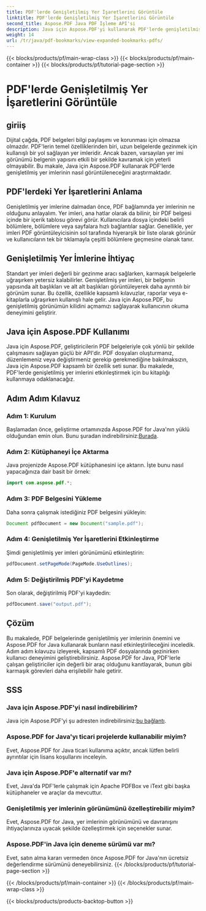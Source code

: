```yaml
---
title: PDF'lerde Genişletilmiş Yer İşaretlerini Görüntüle
linktitle: PDF'lerde Genişletilmiş Yer İşaretlerini Görüntüle
second_title: Aspose.PDF Java PDF İşleme API'si
description: Java için Aspose.PDF'yi kullanarak PDF'lerde genişletilmiş yer imlerini nasıl görüntüleyeceğinizi öğrenin. Adım adım kılavuzla belge gezinmesini geliştirin.
weight: 14
url: /tr/java/pdf-bookmarks/view-expanded-bookmarks-pdfs/
---
```


{{< blocks/products/pf/main-wrap-class >}}
{{< blocks/products/pf/main-container >}}
{{< blocks/products/pf/tutorial-page-section >}}

# PDF'lerde Genişletilmiş Yer İşaretlerini Görüntüle


## giriiş

Dijital çağda, PDF belgeleri bilgi paylaşımı ve korunması için olmazsa olmazdır. PDF'lerin temel özelliklerinden biri, uzun belgelerde gezinmek için kullanışlı bir yol sağlayan yer imleridir. Ancak bazen, varsayılan yer imi görünümü belgenin yapısını etkili bir şekilde kavramak için yeterli olmayabilir. Bu makale, Java için Aspose.PDF kullanarak PDF'lerde genişletilmiş yer imlerinin nasıl görüntüleneceğini araştırmaktadır.

## PDF'lerdeki Yer İşaretlerini Anlama

Genişletilmiş yer imlerine dalmadan önce, PDF bağlamında yer imlerinin ne olduğunu anlayalım. Yer imleri, ana hatlar olarak da bilinir, bir PDF belgesi içinde bir içerik tablosu görevi görür. Kullanıcılara dosya içindeki belirli bölümlere, bölümlere veya sayfalara hızlı bağlantılar sağlar. Genellikle, yer imleri PDF görüntüleyicisinin sol tarafında hiyerarşik bir liste olarak görünür ve kullanıcıların tek bir tıklamayla çeşitli bölümlere geçmesine olanak tanır.

## Genişletilmiş Yer İmlerine İhtiyaç

Standart yer imleri değerli bir gezinme aracı sağlarken, karmaşık belgelerle uğraşırken yetersiz kalabilirler. Genişletilmiş yer imleri, bir belgenin yapısında alt başlıkları ve alt alt başlıkları görüntüleyerek daha ayrıntılı bir görünüm sunar. Bu özellik, özellikle kapsamlı kılavuzlar, raporlar veya e-kitaplarla uğraşırken kullanışlı hale gelir. Java için Aspose.PDF, bu genişletilmiş görünümün kilidini açmamızı sağlayarak kullanıcının okuma deneyimini geliştirir.

## Java için Aspose.PDF Kullanımı

Java için Aspose.PDF, geliştiricilerin PDF belgeleriyle çok yönlü bir şekilde çalışmasını sağlayan güçlü bir API'dir. PDF dosyaları oluşturmanız, düzenlemeniz veya değiştirmeniz gerekip gerekmediğine bakılmaksızın, Java için Aspose.PDF kapsamlı bir özellik seti sunar. Bu makalede, PDF'lerde genişletilmiş yer imlerini etkinleştirmek için bu kitaplığı kullanmaya odaklanacağız.

## Adım Adım Kılavuz

### Adım 1: Kurulum
 Başlamadan önce, geliştirme ortamınızda Aspose.PDF for Java'nın yüklü olduğundan emin olun. Bunu şuradan indirebilirsiniz:[Burada](https://releases.aspose.com/pdf/java/).

### Adım 2: Kütüphaneyi İçe Aktarma
Java projenizde Aspose.PDF kütüphanesini içe aktarın. İşte bunu nasıl yapacağınıza dair basit bir örnek:

```java
import com.aspose.pdf.*;
```

### Adım 3: PDF Belgesini Yükleme
Daha sonra çalışmak istediğiniz PDF belgesini yükleyin:

```java
Document pdfDocument = new Document("sample.pdf");
```

### Adım 4: Genişletilmiş Yer İşaretlerini Etkinleştirme
Şimdi genişletilmiş yer imleri görünümünü etkinleştirin:

```java
pdfDocument.setPageMode(PageMode.UseOutlines);
```

### Adım 5: Değiştirilmiş PDF'yi Kaydetme
Son olarak, değiştirilmiş PDF'yi kaydedin:

```java
pdfDocument.save("output.pdf");
```

## Çözüm

Bu makalede, PDF belgelerinde genişletilmiş yer imlerinin önemini ve Aspose.PDF for Java kullanarak bunların nasıl etkinleştirileceğini inceledik. Adım adım kılavuzu izleyerek, kapsamlı PDF dosyalarında gezinirken kullanıcı deneyimini geliştirebilirsiniz. Aspose.PDF for Java, PDF'lerle çalışan geliştiriciler için değerli bir araç olduğunu kanıtlayarak, bunun gibi karmaşık görevleri daha erişilebilir hale getirir.

## SSS

### Java için Aspose.PDF'yi nasıl indirebilirim?

 Java için Aspose.PDF'yi şu adresten indirebilirsiniz:[bu bağlantı](https://releases.aspose.com/pdf/java/).

### Aspose.PDF for Java'yı ticari projelerde kullanabilir miyim?

Evet, Aspose.PDF for Java ticari kullanıma açıktır, ancak lütfen belirli ayrıntılar için lisans koşullarını inceleyin.

### Java için Aspose.PDF'e alternatif var mı?

Evet, Java'da PDF'lerle çalışmak için Apache PDFBox ve iText gibi başka kütüphaneler ve araçlar da mevcuttur.

### Genişletilmiş yer imlerinin görünümünü özelleştirebilir miyim?

Evet, Aspose.PDF for Java, yer imlerinin görünümünü ve davranışını ihtiyaçlarınıza uyacak şekilde özelleştirmek için seçenekler sunar.

### Aspose.PDF'in Java için deneme sürümü var mı?

Evet, satın alma kararı vermeden önce Aspose.PDF for Java'nın ücretsiz değerlendirme sürümünü deneyebilirsiniz.
{{< /blocks/products/pf/tutorial-page-section >}}

{{< /blocks/products/pf/main-container >}}
{{< /blocks/products/pf/main-wrap-class >}}

{{< blocks/products/products-backtop-button >}}
